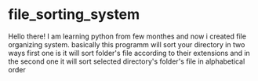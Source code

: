 # file_sorting_system
Hello there! I am learning python from few monthes and now i created file organizing system. basically this programm will sort your directory in two ways first one is it will sort folder's file according to their extensions and in the second one it will sort selected directory's folder's file in alphabetical order
